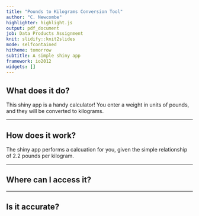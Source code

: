 ```yaml
---
title: "Pounds to Kilograms Conversion Tool"
author: "C. Newcombe"
highlighter: highlight.js
output: pdf_document
job: Data Products Assignment
knit: slidify::knit2slides
mode: selfcontained
hitheme: tomorrow
subtitle: A simple shiny app
framework: io2012
widgets: []
---
```


## What does it do?

This shiny app is a handy calculator!  You enter a weight in units of pounds, and they will be converted to kilograms.

---

## How does it work?

The shiny app performs a calcuation for you, given the simple relationship of 2.2 pounds per kilogram.

---

## Where can I access it?


---

## Is it accurate?




